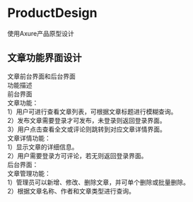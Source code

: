 # ProductDesign
使用Axure产品原型设计
## 文章功能界面设计
文章前台界面和后台界面  
功能描述  
前台界面  
文章功能：  
1）用户可进行查看文章列表，可根据文章标题进行模糊查询。  
2）发布文章需要登录才可发布，未登录则返回登录界面。  
3）用户点击查看全文或评论则跳转到对应文章详情界面。  
文章详情功能：  
1）显示文章的详细信息。  
2）用户需要登录方可评论，若无则返回登录界面。  
后台界面：  
文章管理功能：  
1）管理员可以新增、修改、删除文章，并可单个删除或批量删除。  
2）根据文章名称、作者和文章类型进行查询。
